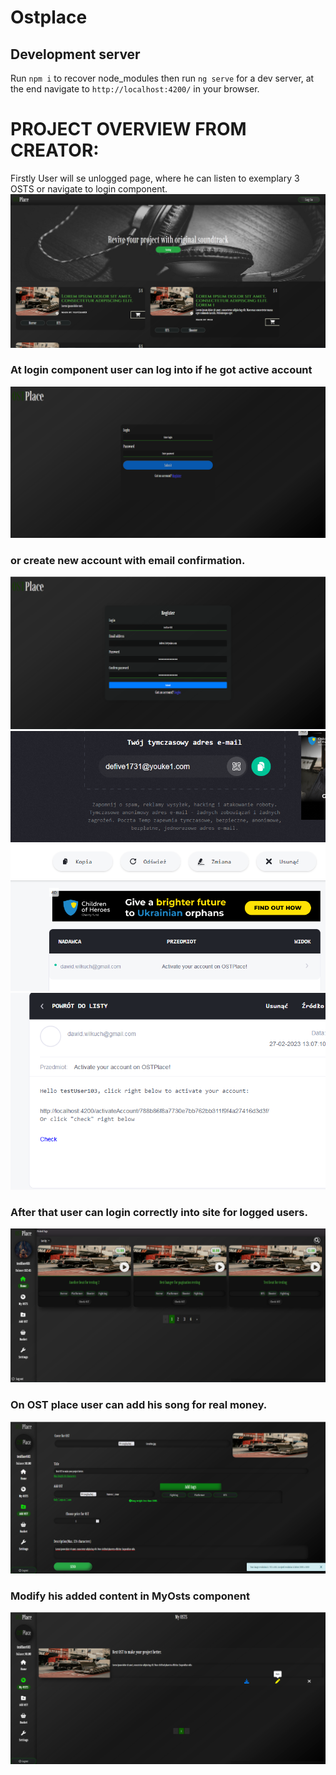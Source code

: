 # Ostplace

## Development server
Run `npm i` to recover node_modules then run `ng serve` for a dev server, at the end navigate to `http://localhost:4200/` in your browser.

# PROJECT OVERVIEW FROM CREATOR:
Firstly User will se unlogged page, where he can listen to exemplary 3 OSTS or navigate to login component.
<img src='www/unlogged.png' alt='unloggedSitePNG'/>

### At login component user can log into if he got active account
<img src='www/login.png' alt='unloggedSitePNG'/>

### or create new account with email confirmation.
<img src='www/register.png' alt='unloggedSitePNG'/>
<img src='www/confirmEmailPNG.png' alt='unloggedSitePNG'/>
<img src='www/confirmEmailDetails.png' alt='unloggedSitePNG'/>

### After that user can login correctly into site for logged users.
<img src='www/loggedHomePage.png' alt='unloggedSitePNG'/>

### On OST place user can add his song for real money.
<img src='www/AddOst.png' alt='unloggedSitePNG'/>

### Modify his added content in MyOsts component
<img src='www/My Osts.png' alt='unloggedSitePNG'/>

